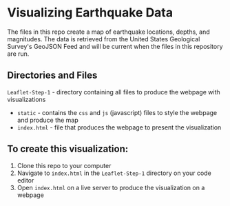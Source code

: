 # Visualizing Earthquake Data
The files in this repo create a map of earthquake locations, depths, and magnitudes. The data is retrieved from the United States Geological Survey's GeoJSON Feed and will be current when the files in this repository are run.

## Directories and Files
`Leaflet-Step-1` - directory containing all files to produce the webpage with visualizations
* `static` - contains the `css` and `js` (javascript) files to style the webpage and produce the map
* `index.html` - file that produces the webpage to present the visualization

## To create this visualization:
1. Clone this repo to your computer
2. Navigate to `index.html` in the `Leaflet-Step-1` directory on your code editor
3. Open `index.html` on a live server to produce the visualization on a webpage
